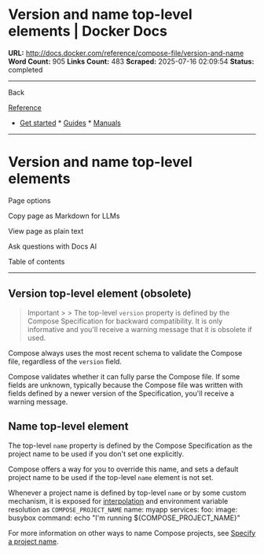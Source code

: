 # Version and name top-level elements | Docker Docs

**URL:** http://docs.docker.com/reference/compose-file/version-and-name
**Word Count:** 905
**Links Count:** 483
**Scraped:** 2025-07-16 02:09:54
**Status:** completed

---

Back

[Reference](https://docs.docker.com/reference/)

  * [Get started](http://docs.docker.com/get-started/)   * [Guides](http://docs.docker.com/guides/)   * [Manuals](http://docs.docker.com/manuals/)

* * *

# Version and name top-level elements

Page options

Copy page as Markdown for LLMs

View page as plain text

Ask questions with Docs AI

Table of contents

* * *

## Version top-level element \(obsolete\)

> Important >  > The top-level `version` property is defined by the Compose Specification for backward compatibility. It is only informative and you'll receive a warning message that it is obsolete if used.

Compose always uses the most recent schema to validate the Compose file, regardless of the `version` field.

Compose validates whether it can fully parse the Compose file. If some fields are unknown, typically because the Compose file was written with fields defined by a newer version of the Specification, you'll receive a warning message.

## Name top-level element

The top-level `name` property is defined by the Compose Specification as the project name to be used if you don't set one explicitly.

Compose offers a way for you to override this name, and sets a default project name to be used if the top-level `name` element is not set.

Whenever a project name is defined by top-level `name` or by some custom mechanism, it is exposed for [interpolation](https://docs.docker.com/reference/compose-file/interpolation/) and environment variable resolution as `COMPOSE_PROJECT_NAME`               name: myapp          services:       foo:         image: busybox         command: echo "I'm running ${COMPOSE_PROJECT_NAME}"

For more information on other ways to name Compose projects, see [Specify a project name](https://docs.docker.com/compose/how-tos/project-name/).